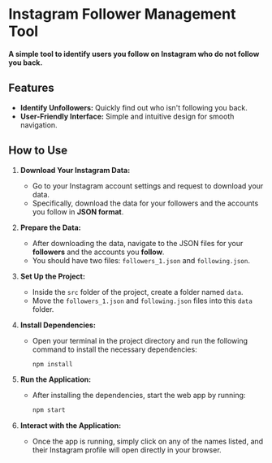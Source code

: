 # Instagram Follower Management Tool

**A simple tool to identify users you follow on Instagram who do not follow you back.**

## Features

- **Identify Unfollowers:** Quickly find out who isn't following you back.
- **User-Friendly Interface:** Simple and intuitive design for smooth navigation.

## How to Use

1. **Download Your Instagram Data:**

   - Go to your Instagram account settings and request to download your data.
   - Specifically, download the data for your followers and the accounts you follow in **JSON format**.

2. **Prepare the Data:**

   - After downloading the data, navigate to the JSON files for your **followers** and the accounts you **follow**.
   - You should have two files: `followers_1.json` and `following.json`.

3. **Set Up the Project:**

   - Inside the `src` folder of the project, create a folder named `data`.
   - Move the `followers_1.json` and `following.json` files into this `data` folder.

4. **Install Dependencies:**

   - Open your terminal in the project directory and run the following command to install the necessary dependencies:

     ```bash
     npm install
     ```

5. **Run the Application:**

   - After installing the dependencies, start the web app by running:

     ```bash
     npm start
     ```

6. **Interact with the Application:**
   - Once the app is running, simply click on any of the names listed, and their Instagram profile will open directly in your browser.
